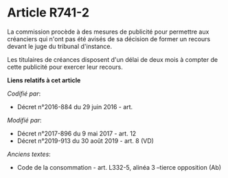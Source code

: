 # Article R741-2

La commission procède à des mesures de publicité pour permettre aux créanciers qui n'ont pas été avisés de sa décision de
former un recours devant le juge du tribunal d'instance.

Les titulaires de créances disposent d'un délai de deux mois à compter de cette publicité pour exercer leur recours.

**Liens relatifs à cet article**

_Codifié par_:

  - Décret n°2016-884 du 29 juin 2016 - art.

_Modifié par_:

  - Décret n°2017-896 du 9 mai 2017 - art. 12
  - Décret n°2019-913 du 30 août 2019 - art. 8 (VD)

_Anciens textes_:

  - Code de la consommation - art. L332-5, alinéa 3 –tierce opposition (Ab)
